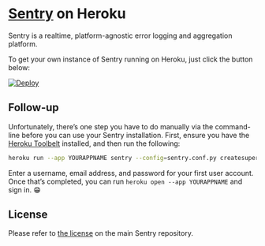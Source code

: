 # [Sentry](https://getsentry.com) on Heroku

Sentry is a realtime, platform-agnostic error logging and aggregation platform.

To get your own instance of Sentry running on Heroku, just click the button below:

[![Deploy](https://www.herokucdn.com/deploy/button.svg)](https://heroku.com/deploy?template=https://github.com/cobyism/sentry-on-heroku)

## Follow-up

Unfortunately, there’s one step you have to do manually via the command-line
before you can use your Sentry installation. First, ensure you have the
[Heroku Toolbelt](https://toolbelt.heroku.com/) installed, and then run the following:

```sh
heroku run --app YOURAPPNAME sentry --config=sentry.conf.py createsuperuser
```

Enter a username, email address, and password for your first user account.
Once that’s completed, you can run `heroku open --app YOURAPPNAME` and sign in. :grin:

## License

Please refer to [the license](https://github.com/getsentry/sentry/blob/master/LICENSE)
on the main Sentry repository.
